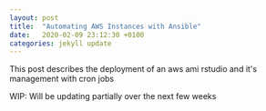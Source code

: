 ```yaml
---
layout: post
title:  "Automating AWS Instances with Ansible"
date:   2020-02-09 23:12:30 +0100
categories: jekyll update
---
```

This post describes the deployment of an aws ami rstudio and it's management with cron jobs

WIP: Will be updating partially over the next few weeks
